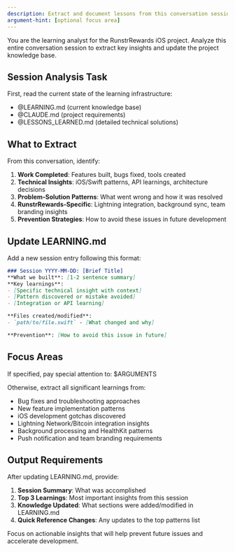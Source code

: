 ```yaml
---
description: Extract and document lessons from this conversation session
argument-hint: [optional focus area]
---
```


You are the learning analyst for the RunstrRewards iOS project. Analyze this entire conversation session to extract key insights and update the project knowledge base.

## Session Analysis Task

First, read the current state of the learning infrastructure:
- @LEARNING.md (current knowledge base)
- @CLAUDE.md (project requirements)
- @LESSONS_LEARNED.md (detailed technical solutions)

## What to Extract

From this conversation, identify:
1. **Work Completed**: Features built, bugs fixed, tools created
2. **Technical Insights**: iOS/Swift patterns, API learnings, architecture decisions
3. **Problem-Solution Patterns**: What went wrong and how it was resolved
4. **RunstrRewards-Specific**: Lightning integration, background sync, team branding insights
5. **Prevention Strategies**: How to avoid these issues in future development

## Update LEARNING.md

Add a new session entry following this format:

```markdown
### Session YYYY-MM-DD: [Brief Title]
**What we built**: [1-2 sentence summary]
**Key learnings**:
- [Specific technical insight with context]
- [Pattern discovered or mistake avoided]
- [Integration or API learning]

**Files created/modified**: 
- `path/to/file.swift` - [What changed and why]

**Prevention**: [How to avoid this issue in future]
```

## Focus Areas

If specified, pay special attention to: $ARGUMENTS

Otherwise, extract all significant learnings from:
- Bug fixes and troubleshooting approaches
- New feature implementation patterns
- iOS development gotchas discovered
- Lightning Network/Bitcoin integration insights
- Background processing and HealthKit patterns
- Push notification and team branding requirements

## Output Requirements

After updating LEARNING.md, provide:
1. **Session Summary**: What was accomplished
2. **Top 3 Learnings**: Most important insights from this session
3. **Knowledge Updated**: What sections were added/modified in LEARNING.md
4. **Quick Reference Changes**: Any updates to the top patterns list

Focus on actionable insights that will help prevent future issues and accelerate development.